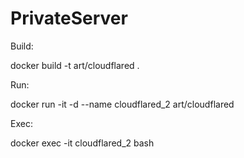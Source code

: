 # PrivateServer



Build:

docker build -t art/cloudflared .


Run:

docker run -it -d --name cloudflared_2 art/cloudflared


Exec:

docker exec -it cloudflared_2 bash